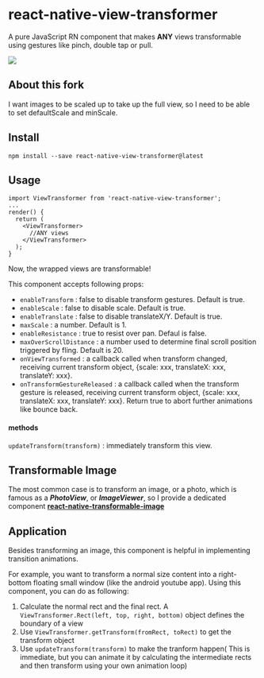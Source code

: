 # react-native-view-transformer

 A pure JavaScript RN component that makes **ANY** views transformable using gestures like pinch, double tap or pull.

![](Demo/demo.gif)

## About this fork
I want images to be scaled up to take up the full view, so I need to be able to set defaultScale and minScale.

## Install

`npm install --save react-native-view-transformer@latest`

## Usage

```
import ViewTransformer from 'react-native-view-transformer';
...
render() {
  return (
  	<ViewTransformer>
	  //ANY views
	</ViewTransformer>
  );
}
```

Now, the wrapped views are transformable!

This component accepts following props:

* `enableTransform` : false to disable transform gestures. Default is true.
* `enableScale` : false to disable scale. Default is true.
* `enableTranslate` : false to disable translateX/Y. Default is true.
* `maxScale` : a number. Default is 1.
* `enableResistance`  : true to resist over pan. Defaul is false.
* `maxOverScrollDistance` : a number used to determine final scroll position triggered by fling. Default is 20.
* `onViewTransformed` : a callback called when transform changed, receiving current transform object, {scale: xxx, translateX: xxx, translateY: xxx}.
* `onTransformGestureReleased` : a callback called when the transform gesture is released,  receiving current transform object, {scale: xxx, translateX: xxx, translateY: xxx}. Return true to abort further animations like bounce back.

#### methods

`updateTransform(transform)` : immediately transform this view.



## Transformable Image

The most common case is to transform an image, or a photo, which is famous as a ***PhotoView***, or ***ImageViewer***, so I provide a dedicated component [**react-native-transformable-image**](https://github.com/ldn0x7dc/react-native-transformable-image)



## Application

Besides transforming an image, this component is helpful in implementing transition animations. 

For example, you want to transform a normal size content into a right-bottom floating small window (like the android youtube app). Using this component, you can do as following:

1. Calculate the normal rect and the final rect. A `ViewTransformer.Rect(left, top, right, bottom)` object defines the boundary of a view
2. Use `ViewTransformer.getTransform(fromRect, toRect)` to get the transform object
3. Use `updateTransform(transform)` to make the tranform happen( This is immediate, but you can animate it by calculating the intermediate rects and then transform using your own animation loop)



